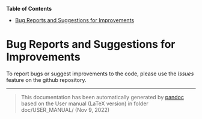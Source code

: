 **Table of Contents**

- [Bug Reports and Suggestions for Improvements](#cha:Bug-Reports-and)

Bug Reports and Suggestions for Improvements
============================================

To report bugs or suggest improvements to the code, please use the *Issues* feature on the github repository.

-----
> This documentation has been automatically generated by [pandoc](http://www.pandoc.org)
> based on the User manual (LaTeX version) in folder doc/USER_MANUAL/
> (Nov  9, 2022)

